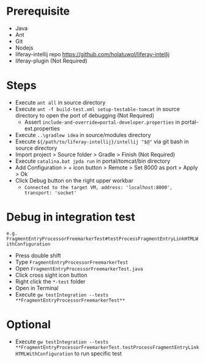 # Prerequisite
- Java
- Ant
- Git
- Nodejs
- liferay-intellij repo https://github.com/holatuwol/liferay-intellij
- liferay-plugin (Not Required)
# Steps
- Execute `ant all` in source directory
- Execute `ant -f build-test.xml setup-testable-tomcat` in source directory to open the port of debugging (Not Required)
  - Assert `include-and-override=portal-developer.properties` in portal-ext.properties
- Execute `..\gradlew idea` in source/modules directory
- Execute `${/path/to/liferay-intellij}/intellij "$@"` via git bash in source directory
- Import project > Source folder > Gradle > Finish  (Not Required)
- Execute `catalina.bat jpda run` in portal/tomcat/bin directory
- Add Configuration > + icon button > Remote > Set 8000 as port > Apply > Ok
- Click Debug button on the right upper workbar 
  - `Connected to the target VM, address: 'localhost:8000', transport: 'socket'`
# Debug in integration test
`e.g. FragmentEntryProcessorFreemarkerTest#testProcessFragmentEntryLinkHTMLWithConfiguration`
- Press double shift
- Type `FragmentEntryProcessorFreemarkerTest`
- Open `FragmentEntryProcessorFreemarkerTest.java`
- Click cross sight icon button
- Right click the `*-test` folder
- Open in Terminal
- Execute `gw testIntegration --tests **FragmentEntryProcessorFreemarkerTest**`
# Optional
- Execute `gw testIntegration --tests **FragmentEntryProcessorFreemarkerTest.testProcessFragmentEntryLinkHTMLWithConfiguration` to run specific test
